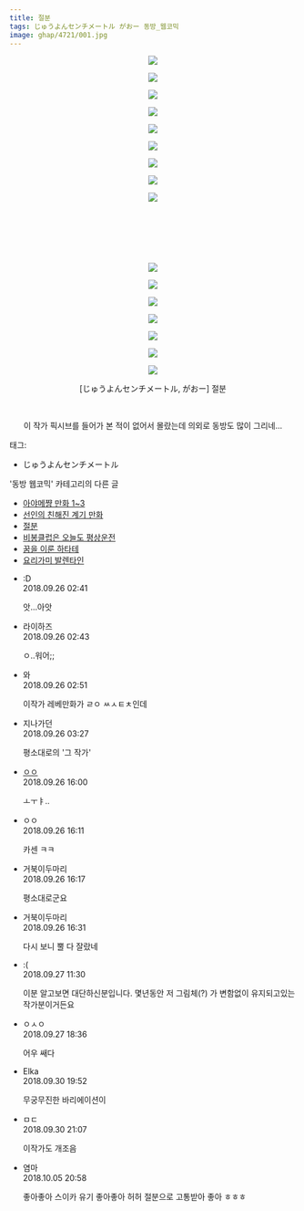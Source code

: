 ```yaml
---
title: 절분
tags: じゅうよんセンチメートル がおー 동방_웹코믹
image: ghap/4721/001.jpg
---
```

<div class="article">
<p style="text-align: center; clear: none; float: none;"><img src="{{ site.nasurl }}/ghap/4721/001.jpg"/></p>
<p style="text-align: center; clear: none; float: none;"><img src="{{ site.nasurl }}/ghap/4721/002.jpg"/></p>
<p style="text-align: center; clear: none; float: none;"><img src="{{ site.nasurl }}/ghap/4721/003.jpg"/></p>
<p style="text-align: center; clear: none; float: none;"><img src="{{ site.nasurl }}/ghap/4721/004.jpg"/></p>
<p style="text-align: center; clear: none; float: none;"><img src="{{ site.nasurl }}/ghap/4721/005.jpg"/></p>
<p style="text-align: center; clear: none; float: none;"><img src="{{ site.nasurl }}/ghap/4721/006.jpg"/></p>
<p style="text-align: center; clear: none; float: none;"><img src="{{ site.nasurl }}/ghap/4721/007.jpg"/></p>
<p style="text-align: center; clear: none; float: none;"><img src="{{ site.nasurl }}/ghap/4721/008.jpg"/></p>
<p style="text-align: center; clear: none; float: none;"><img src="{{ site.nasurl }}/ghap/4721/009.jpg"/></p>
<p style="text-align: center; clear: none; float: none;"><br/></p>
<p style="text-align: center; clear: none; float: none;"><br/></p>
<p style="text-align: center; clear: none; float: none;"><br/></p>
<p style="text-align: center; clear: none; float: none;"><img src="{{ site.nasurl }}/ghap/4721/010.jpg"/></p>
<p style="text-align: center; clear: none; float: none;"><img src="{{ site.nasurl }}/ghap/4721/011.jpg"/></p>
<p style="text-align: center; clear: none; float: none;"><img src="{{ site.nasurl }}/ghap/4721/012.jpg"/></p>
<p style="text-align: center; clear: none; float: none;"><img src="{{ site.nasurl }}/ghap/4721/013.jpg"/></p>
<p style="text-align: center; clear: none; float: none;"><img src="{{ site.nasurl }}/ghap/4721/014.jpg"/></p>
<p style="text-align: center; clear: none; float: none;"><img src="{{ site.nasurl }}/ghap/4721/015.jpg"/></p>
<p style="text-align: center; clear: none; float: none;"><img src="{{ site.nasurl }}/ghap/4721/016.jpg"/></p>
<p style="text-align: center; clear: none; float: none;">[じゅうよんセンチメートル, がおー] 절분</p>
<p style="text-align: center; clear: none; float: none;"><br/></p>
<p style="text-align: center; clear: none; float: none;">이 작가 픽시브를 들어가 본 적이 없어서 몰랐는데 의외로 동방도 많이 그리네...</p>
</div><div class="tagTrail">
<p>태그: </p>
<ul>
<li>じゅうよんセンチメートル</li>
</ul>
</div><div class="another">
<p>'동방 웹코믹' 카테고리의 다른 글</p>
<ul>
<li><a href="/2018-09-26-ghap_4723">아야메쨩 만화 1~3</a></li>
<li><a href="/2018-09-26-ghap_4722">선인의 친해진 계기 만화</a></li>
<li><a href="/2018-09-26-ghap_4721">절분</a></li>
<li><a href="/2018-09-25-ghap_4720">비봉클럽은 오늘도 평상운전</a></li>
<li><a href="/2018-09-25-ghap_4719">꿈을 이룬 하타테</a></li>
<li><a href="/2018-09-21-ghap_4710">요리가미 발렌타인</a></li>
</ul>
</div><div class="cb_module cb_fluid">
<div class="cb_wrt cb_profile">
<div class="comment">
<ul>
<li class="cb_thumb_off" id="comment15339762">
<div class="cb_comment_area">
<div class="cb_info_area">
<div class="cb_section">
<span class="cb_nick_name">:D</span>
</div>
<div class="cb_section">
<span class="cb_date">2018.09.26 02:41 </span>
</div>
</div>
<div class="cb_dsc_comment">
<p class="cb_dsc">
											앗...아앗
										</p>
</div>
</div></li>
<li class="cb_thumb_off" id="comment15339763">
<div class="cb_comment_area">
<div class="cb_info_area">
<div class="cb_section">
<span class="cb_nick_name">라이하즈</span>
</div>
<div class="cb_section">
<span class="cb_date">2018.09.26 02:43 </span>
</div>
</div>
<div class="cb_dsc_comment">
<p class="cb_dsc">
											ㅇ..워어;;
										</p>
</div>
</div></li>
<li class="cb_thumb_off" id="comment15339764">
<div class="cb_comment_area">
<div class="cb_info_area">
<div class="cb_section">
<span class="cb_nick_name">와</span>
</div>
<div class="cb_section">
<span class="cb_date">2018.09.26 02:51 </span>
</div>
</div>
<div class="cb_dsc_comment">
<p class="cb_dsc">
											이작가 레베만화가 ㄹㅇ ㅆㅅㅌㅊ인데
										</p>
</div>
</div></li>
<li class="cb_thumb_off" id="comment15339769">
<div class="cb_comment_area">
<div class="cb_info_area">
<div class="cb_section">
<span class="cb_nick_name">지나가던</span>
</div>
<div class="cb_section">
<span class="cb_date">2018.09.26 03:27 </span>
</div>
</div>
<div class="cb_dsc_comment">
<p class="cb_dsc">
											평소대로의 '그 작가'
										</p>
</div>
</div></li>
<li class="cb_thumb_off" id="comment15339971">
<div class="cb_comment_area">
<div class="cb_info_area">
<div class="cb_section">
<span class="cb_nick_name"> <a href="http://i8999999u998" onclick="return openLinkInNewWindow(this)">ㅇㅇ</a></span>
</div>
<div class="cb_section">
<span class="cb_date">2018.09.26 16:00 </span>
</div>
</div>
<div class="cb_dsc_comment">
<p class="cb_dsc">
											ㅗㅜㅑ..
										</p>
</div>
</div></li>
<li class="cb_thumb_off" id="comment15339977">
<div class="cb_comment_area">
<div class="cb_info_area">
<div class="cb_section">
<span class="cb_nick_name">ㅇㅇ</span>
</div>
<div class="cb_section">
<span class="cb_date">2018.09.26 16:11 </span>
</div>
</div>
<div class="cb_dsc_comment">
<p class="cb_dsc">
											카센 ㅋㅋ
										</p>
</div>
</div></li>
<li class="cb_thumb_off" id="comment15339979">
<div class="cb_comment_area">
<div class="cb_info_area">
<div class="cb_section">
<span class="cb_nick_name">거북이두마리</span>
</div>
<div class="cb_section">
<span class="cb_date">2018.09.26 16:17 </span>
</div>
</div>
<div class="cb_dsc_comment">
<p class="cb_dsc">
											평소대로군요
										</p>
</div>
</div></li>
<li class="cb_thumb_off" id="comment15339985">
<div class="cb_comment_area">
<div class="cb_info_area">
<div class="cb_section">
<span class="cb_nick_name">거북이두마리</span>
</div>
<div class="cb_section">
<span class="cb_date">2018.09.26 16:31 </span>
</div>
</div>
<div class="cb_dsc_comment">
<p class="cb_dsc">
											다시 보니 뿔 다 잘랐네
										</p>
</div>
</div></li>
<li class="cb_thumb_off" id="comment15340513">
<div class="cb_comment_area">
<div class="cb_info_area">
<div class="cb_section">
<span class="cb_nick_name">:(</span>
</div>
<div class="cb_section">
<span class="cb_date">2018.09.27 11:30 </span>
</div>
</div>
<div class="cb_dsc_comment">
<p class="cb_dsc">
											이분 알고보면 대단하신분입니다. 몇년동안 저 그림체(?) 가 변함없이 유지되고있는 작가분이거든요
										</p>
</div>
</div></li>
<li class="cb_thumb_off" id="comment15340704">
<div class="cb_comment_area">
<div class="cb_info_area">
<div class="cb_section">
<span class="cb_nick_name">ㅇㅅㅇ</span>
</div>
<div class="cb_section">
<span class="cb_date">2018.09.27 18:36 </span>
</div>
</div>
<div class="cb_dsc_comment">
<p class="cb_dsc">
											어우 쌔다
										</p>
</div>
</div></li>
<li class="cb_thumb_off" id="comment15342368">
<div class="cb_comment_area">
<div class="cb_info_area">
<div class="cb_section">
<span class="cb_nick_name">Elka</span>
</div>
<div class="cb_section">
<span class="cb_date">2018.09.30 19:52 </span>
</div>
</div>
<div class="cb_dsc_comment">
<p class="cb_dsc">
											무궁무진한 바리에이션이
										</p>
</div>
</div></li>
<li class="cb_thumb_off" id="comment15342398">
<div class="cb_comment_area">
<div class="cb_info_area">
<div class="cb_section">
<span class="cb_nick_name">ㅁㄷ</span>
</div>
<div class="cb_section">
<span class="cb_date">2018.09.30 21:07 </span>
</div>
</div>
<div class="cb_dsc_comment">
<p class="cb_dsc">
											이작가도 개조음
										</p>
</div>
</div></li>
<li class="cb_thumb_off" id="comment15345800">
<div class="cb_comment_area">
<div class="cb_info_area">
<div class="cb_section">
<span class="cb_nick_name">염마</span>
</div>
<div class="cb_section">
<span class="cb_date">2018.10.05 20:58 </span>
</div>
</div>
<div class="cb_dsc_comment">
<p class="cb_dsc">
											좋아좋아 스이카 유기 좋아좋아 허허 절분으로 고통받아 좋아 ㅎㅎㅎ
										</p>
</div>
</div></li>
</ul>
</div>
</div><!-- commentList close -->
</div>